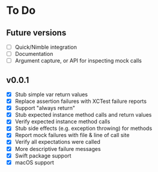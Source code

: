 # To Do

## Future versions
- [ ] Quick/Nimble integration
- [ ] Documentation
- [ ] Argument capture, or API for inspecting mock calls

## v0.0.1
- [x] Stub simple var return values
- [x] Replace assertion failures with XCTest failure reports
- [x] Support "always return"
- [x] Stub expected instance method calls and return values
- [x] Verify expected instance method calls
- [x] Stub side effects (e.g. exception throwing) for methods
- [x] Report mock failures with file & line of call site
- [x] Verify all expectations were called
- [x] More descriptive failure messages
- [x] Swift package support
- [x] macOS support
